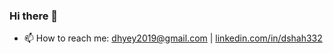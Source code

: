 ### Hi there 👋

<!--
**dayshah/dayshah** is a ✨ _special_ ✨ repository because its `README.md` (this file) appears on your GitHub profile.

Here are some ideas to get you started:

- 🔭 I’m currently working on ...
- 🌱 I’m currently learning ...
- 👯 I’m looking to collaborate on ...
- 🤔 I’m looking for help with ...
- 💬 Ask me about ...
- 📫 How to reach me: dhyey2019@gmail.com / linkedin.com/in/dshah332/
- 😄 Pronouns: He / Him
- ⚡ Fun fact: ...
-->
- 📫 How to reach me: dhyey2019@gmail.com | [linkedin.com/in/dshah332](https://www.linkedin.com/in/dshah332)
